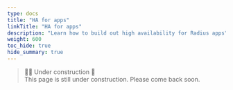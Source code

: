 ```yaml
---
type: docs
title: "HA for apps"
linkTitle: "HA for apps"
description: "Learn how to build out high availability for Radius apps"
weight: 600
toc_hide: true
hide_summary: true
---
```


<!-- DISABLE_ALGOLIA -->

> 👷‍♂️ Under construction 🚧 <br>
This page is still under construction. Please come back soon.